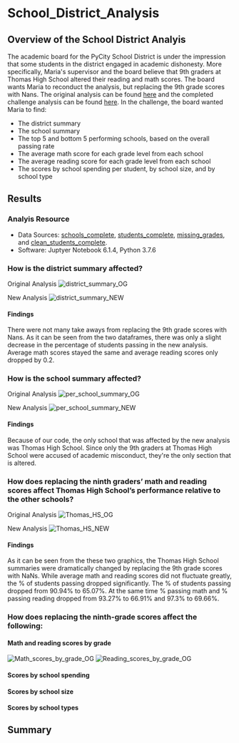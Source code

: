 # School_District_Analysis

## Overview of the School District Analyis
The academic board for the PyCity School District is under the impression that some students in the district engaged in academic dishonesty. More specifically, Maria's supervisor and the board believe that 9th graders at Thomas High School altered their reading and math scores. The board wants Maria to reconduct the analysis, but replacing the 9th grade scores with Nans. The original analysis can be found [here](https://github.com/jackogross123/School_District_Analysis/blob/main/PyCitySchools.ipynb) and the completed challenge analysis can be found [here](https://github.com/jackogross123/School_District_Analysis/blob/main/PyCitySchools_Challenge.ipynb). In the challenge, the board wanted Maria to find:
- The district summary
- The school summary
- The top 5 and bottom 5 performing schools, based on the overall passing rate
- The average math score for each grade level from each school
- The average reading score for each grade level from each school
- The scores by school spending per student, by school size, and by school type

## Results
### Analyis Resource 
- Data Sources: [schools_complete](https://github.com/jackogross123/School_District_Analysis/blob/main/Resources/schools_complete.csv), [students_complete](https://github.com/jackogross123/School_District_Analysis/blob/main/Resources/students_complete.csv), [missing_grades](https://github.com/jackogross123/School_District_Analysis/blob/main/Resources/missing_grades.csv), and [clean_students_complete](https://github.com/jackogross123/School_District_Analysis/blob/main/Resources/clean_students_complete.csv).
- Software: Juptyer Notebook 6.1.4, Python 3.7.6

### How is the district summary affected?

Original Analysis
![district_summary_OG](https://github.com/jackogross123/School_District_Analysis/blob/main/Resources/district_summary_OG.png)

New Analysis
![district_summary_NEW](https://github.com/jackogross123/School_District_Analysis/blob/main/Resources/district_summary_NEW.png)

#### Findings
There were not many take aways from replacing the 9th grade scores with Nans. As it can be seen from the two dataframes, there was only a slight decrease in the percentage of students passing in the new analysis. Average math scores stayed the same and average reading scores only dropped by 0.2.

### How is the school summary affected?

Original Analysis
![per_school_summary_OG](https://github.com/jackogross123/School_District_Analysis/blob/main/Resources/per_school_summary_OG.png)

New Analysis
![per_school_summary_NEW](https://github.com/jackogross123/School_District_Analysis/blob/main/Resources/per_school_summary_NEW.png)

#### Findings
Because of our code, the only school that was affected by the new analysis was Thomas High School. Since only the 9th graders at Thomas High School were accused of academic misconduct, they're the only section that is altered.  

### How does replacing the ninth graders’ math and reading scores affect Thomas High School’s performance relative to the other schools?

Original Analysis
![Thomas_HS_OG](https://github.com/jackogross123/School_District_Analysis/blob/main/Resources/Thomas_HS_OG.png)

New Analysis
![Thomas_HS_NEW](https://github.com/jackogross123/School_District_Analysis/blob/main/Resources/Thomas_HS_NEW.png)

#### Findings
As it can be seen from the these two graphics, the Thomas High School summaries were dramatically changed by replacing the 9th grade scores with NaNs. While average math and reading scores did not fluctuate greatly, the % of students passing dropped significantly. The % of students passing dropped from 90.94% to 65.07%. At the same time % passing math and % passing reading dropped from 93.27% to 66.91% and 97.3% to 69.66%.

### How does replacing the ninth-grade scores affect the following:

#### Math and reading scores by grade
![Math_scores_by_grade_OG](https://github.com/jackogross123/School_District_Analysis/blob/main/Resources/math_scores_by_grade_OG.png) ![Reading_scores_by_grade_OG](https://github.com/jackogross123/School_District_Analysis/blob/main/Resources/reading_scores_by_grade_OG.png)
#### Scores by school spending
#### Scores by school size
#### Scores by school types


## Summary
